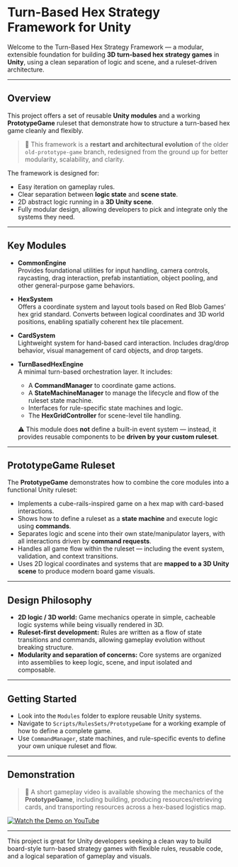 # Turn-Based Hex Strategy Framework for Unity

Welcome to the Turn-Based Hex Strategy Framework — a modular, extensible foundation for building **3D turn-based hex strategy games** in **Unity**, using a clean separation of logic and scene, and a ruleset-driven architecture.

---

## Overview

This project offers a set of reusable **Unity modules** and a working **PrototypeGame** ruleset that demonstrate how to structure a turn-based hex game cleanly and flexibly.

> 🧭 This framework is a **restart and architectural evolution** of the older `old-prototype-game` branch, redesigned from the ground up for better modularity, scalability, and clarity.

The framework is designed for:
- Easy iteration on gameplay rules.
- Clear separation between **logic state** and **scene state**.
- 2D abstract logic running in a **3D Unity scene**.
- Fully modular design, allowing developers to pick and integrate only the systems they need.

---

## Key Modules

- **CommonEngine**  
  Provides foundational utilities for input handling, camera controls, raycasting, drag interaction, prefab instantiation, object pooling, and other general-purpose game behaviors.

- **HexSystem**  
  Offers a coordinate system and layout tools based on Red Blob Games’ hex grid standard. Converts between logical coordinates and 3D world positions, enabling spatially coherent hex tile placement.

- **CardSystem**  
  Lightweight system for hand-based card interaction. Includes drag/drop behavior, visual management of card objects, and drop targets.

- **TurnBasedHexEngine**  
  A minimal turn-based orchestration layer. It includes:
  - A **CommandManager** to coordinate game actions.
  - A **StateMachineManager** to manage the lifecycle and flow of the ruleset state machine.
  - Interfaces for rule-specific state machines and logic.
  - The **HexGridController** for scene-level tile handling.

  ⚠️ This module does **not** define a built-in event system — instead, it provides reusable components to be **driven by your custom ruleset**.

---

## PrototypeGame Ruleset

The **PrototypeGame** demonstrates how to combine the core modules into a functional Unity ruleset:

- Implements a cube-rails-inspired game on a hex map with card-based interactions.
- Shows how to define a ruleset as a **state machine** and execute logic using **commands**.
- Separates logic and scene into their own state/manipulator layers, with all interactions driven by **command requests**.
- Handles all game flow within the ruleset — including the event system, validation, and context transitions.
- Uses 2D logical coordinates and systems that are **mapped to a 3D Unity scene** to produce modern board game visuals.

---

## Design Philosophy

- **2D logic / 3D world:** Game mechanics operate in simple, cacheable logic systems while being visually rendered in 3D.
- **Ruleset-first development:** Rules are written as a flow of state transitions and commands, allowing gameplay evolution without breaking structure.
- **Modularity and separation of concerns:** Core systems are organized into assemblies to keep logic, scene, and input isolated and composable.

---

## Getting Started

- Look into the `Modules` folder to explore reusable Unity systems.
- Navigate to `Scripts/RulesSets/PrototypeGame` for a working example of how to define a complete game.
- Use `CommandManager`, state machines, and rule-specific events to define your own unique ruleset and flow.

---

## Demonstration

> 🎥 A short gameplay video is available showing the mechanics of the **PrototypeGame**, including building, producing resources/retrieving cards, and transporting resources across a hex-based logistics map.

[![Watch the Demo on YouTube](https://img.youtube.com/vi/FLBy0de4PSg/hqdefault.jpg)](https://www.youtube.com/watch?v=FLBy0de4PSg)

---

This project is great for Unity developers seeking a clean way to build board-style turn-based strategy games with flexible rules, reusable code, and a logical separation of gameplay and visuals.
